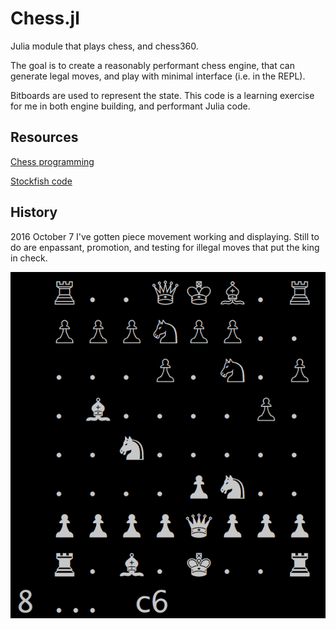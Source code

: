 # Chess.jl

Julia module that plays chess, and chess360.

The goal is to create a reasonably performant chess engine, that can generate legal moves, and play with minimal interface (i.e. in the REPL).   

Bitboards are used to represent the state.   This code is a learning exercise for me in both engine building, and performant Julia code.



## Resources

[Chess programming](https://chessprogramming.wikispaces.com/)

[Stockfish code](https://github.com/official-stockfish/Stockfish)



## History
2016 October 7 I've gotten piece movement working and displaying.  Still to do are enpassant, promotion, and testing for illegal moves that put the king in check.

![snapshot from Oct 2016](2016-10-08-chess.png)
